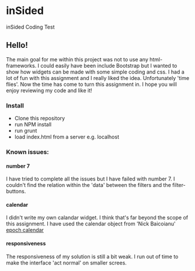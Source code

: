# inSided
inSided Coding Test

<h2>Hello!</h2>
<p>The main goal for me within this project was not to use any html-frameworks. I could easily have been include Bootstrap but I wanted to show how widgets can be made with some simple coding and css. I had a lot of fun with this assignment and I really liked the idea. Unfortunately 'time flies'. Now the time has come to turn this assignment in. I hope you will enjoy reviewing my code and like it!</p>

<h3>Install</h3>
<ul>
    <li>Clone this repository</li>
    <li>run NPM install</li>
    <li>run grunt</li>
    <li>load index.html from a server e.g. localhost</li>
</ul>
<h3>Known issues:</h3>
<h4>number 7</h4>
<p>I have tried to complete all the issues but I have failed with number 7. I couldn't find the relation within the 'data' between the filters and the filter-buttons.</p>
<h4>calendar</h4>
<p>I didn't write my own calandar widget. I think that's far beyond the scope of this assignment. I have used the calendar object from 'Nick Baicoianu' <a href="http://www.epoch-calendar.com/javascript_calendar/index.html">epoch calendar</a></p>
<h4>responsiveness</h4>
<p>The responsiveness of my solution is still a bit weak. I run out of time to make the interface 'act normal' on smaller screes. </p>
